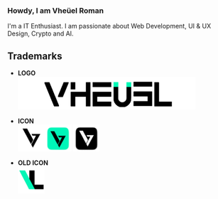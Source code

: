 ### Howdy, I am Vheüel Roman
I'm a IT Enthusiast. I am passionate about Web Development, UI & UX Design, Crypto and AI.

## Trademarks
- __LOGO__ <br>
<img src="assets/images/logo vheuel.png" alt="vheuel logo"/><br>


- __ICON__ <br> <img src="assets/images/Icon.png" width="60" alt="vheuel icon"/><img src="assets/images/Icon Square Green.png" width="60"/> <img src="assets/images/Icon Square Black.png" width="60"/>

- __OLD ICON__ <br> <img src="assets/images/old icon.png" width="60" alt="vheuel old icon"/>


